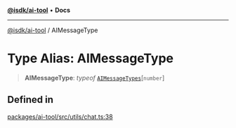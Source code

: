 [**@isdk/ai-tool**](../README.md) • **Docs**

***

[@isdk/ai-tool](../globals.md) / AIMessageType

# Type Alias: AIMessageType

> **AIMessageType**: *typeof* [`AIMessageTypes`](../variables/AIMessageTypes.md)\[`number`\]

## Defined in

[packages/ai-tool/src/utils/chat.ts:38](https://github.com/isdk/ai-tool.js/blob/fe6b47f429fb128627d2210e367fa914b891d314/src/utils/chat.ts#L38)
